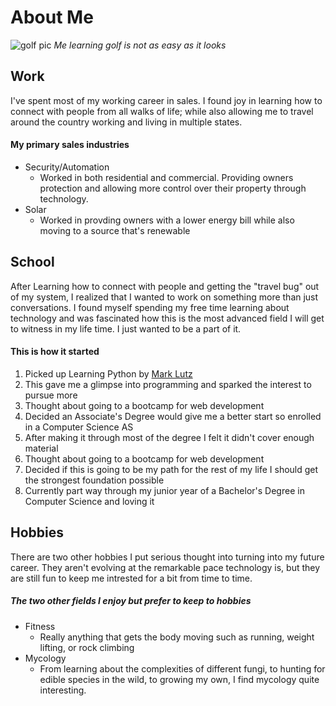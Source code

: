 # About Me
![golf pic](https://user-images.githubusercontent.com/62729086/123711325-4f9a0d00-d83e-11eb-8894-75b2746bb8b4.jpg)
_Me learning golf is not as easy as it looks_

## Work
I've spent most of my working career in sales. I found joy in learning how to connect with people from all walks of life;
while also allowing me to travel around the country working and living in multiple states.
#### My primary sales industries
- Security/Automation
  - Worked in both residential and commercial. Providing owners protection and allowing more control over their property through technology.
- Solar
  - Worked in provding owners with a lower energy bill while also moving to a source that's renewable

## School
After Learning how to connect with people and getting the "travel bug" out of my system, I realized that I wanted to work on something more than just conversations.
I found myself spending my free time learning about technology and was fascinated how this is the most advanced field I will get to witness in my life time.
I just wanted to be a part of it.
#### This is how it started
1. Picked up Learning Python by [Mark Lutz](https://www.oreilly.com/library/view/learning-python-5th/9781449355722/)
2. This gave me a glimpse into programming and sparked the interest to pursue more
3. Thought about going to a bootcamp for web development
4. Decided an Associate's Degree would give me a better start so enrolled in a Computer Science AS
5. After making it through most of the degree I felt it didn't cover enough material
6. Thought about going to a bootcamp for web development
7. Decided if this is going to be my path for the rest of my life I should get the strongest foundation possible
8. Currently part way through my junior year of a Bachelor's Degree in Computer Science and loving it

## Hobbies
There are two other hobbies I put serious thought into turning into my future career. They aren't evolving at the remarkable pace technology is,
but they are still fun to keep me intrested for a bit from time to time.
##### The two other fields I enjoy but prefer to keep to hobbies
- Fitness
  - Really anything that gets the body moving such as running, weight lifting, or rock climbing
- Mycology
  - From learning about the complexities of different fungi, to hunting for edible species in the wild, to growing my own, I find mycology quite interesting.
 
